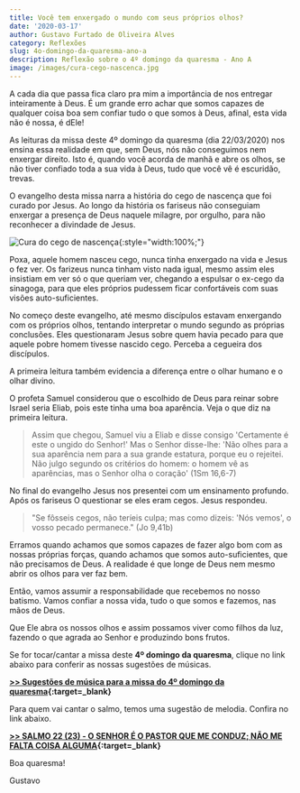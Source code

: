 ```yaml
---
title: Você tem enxergado o mundo com seus próprios olhos?
date: '2020-03-17'
author: Gustavo Furtado de Oliveira Alves
category: Reflexões
slug: 4o-domingo-da-quaresma-ano-a
description: Reflexão sobre o 4º domingo da quaresma - Ano A
image: /images/cura-cego-nascenca.jpg
---
```


A cada dia que passa fica claro pra mim a importância de nos entregar inteiramente à Deus.
É um grande erro achar que somos capazes de qualquer coisa boa sem confiar tudo o que somos à Deus, afinal, esta vida não é nossa, é dEle!

As leituras da missa deste 4º domingo da quaresma (dia 22/03/2020) nos ensina essa realidade em que, sem Deus, nós não conseguimos nem enxergar direito. Isto é, quando você acorda de manhã e abre os olhos, se não tiver confiado toda a sua vida à Deus, tudo que você vê é escuridão, trevas.

O evangelho desta missa narra a história do cego de nascença que foi curado por Jesus. Ao longo da história os fariseus não conseguiam enxergar a presença de Deus naquele milagre, por orgulho, para não reconhecer a divindade de Jesus. 

![Cura do cego de nascença](/images/cura-cego-nascenca.jpg){:style="width:100%;"}

Poxa, aquele homem nasceu cego, nunca tinha enxergado na vida e Jesus o fez ver. Os farizeus nunca tinham visto nada igual, mesmo assim eles insistiam em ver só o que queriam ver, chegando a espulsar o ex-cego da sinagoga, para que eles próprios pudessem ficar confortáveis com suas visões auto-suficientes.

No começo deste evangelho, até mesmo discípulos estavam enxergando com os próprios olhos, tentando interpretar o mundo segundo as próprias conclusões. Eles questionaram Jesus sobre quem havia pecado para que aquele pobre homem tivesse nascido cego. Perceba a cegueira dos discípulos.

A primeira leitura também evidencia a diferença entre o olhar humano e o olhar divino.

O profeta Samuel considerou que o escolhido de Deus para reinar sobre Israel seria Eliab, pois este tinha uma boa aparência. Veja o que diz na primeira leitura.

> Assim que chegou, Samuel viu a Eliab e disse consigo
'Certamente é este o ungido do Senhor!'
Mas o Senhor disse-lhe: 'Não olhes para a sua aparência
nem para a sua grande estatura, porque eu o rejeitei.
Não julgo segundo os critérios do homem: o homem vê as
aparências, mas o Senhor olha o coração' (1Sm 16,6-7)

No final do evangelho Jesus nos presentei com um ensinamento profundo. Após os fariseus O questionar se eles eram cegos. Jesus respondeu.

> "Se fôsseis cegos, não teríeis culpa;
mas como dizeis:
'Nós vemos', o vosso pecado permanece." (Jo 9,41b)

Erramos quando achamos que somos capazes de fazer algo bom com as nossas próprias forças, quando achamos que somos auto-suficientes, que não precisamos de Deus.
A realidade é que longe de Deus nem mesmo abrir os olhos para ver faz bem.

Então, vamos assumir a responsabilidade que recebemos no nosso batismo. Vamos confiar a nossa vida, tudo o que somos e fazemos, nas mãos de Deus.

Que Ele abra os nossos olhos e assim possamos viver como filhos da luz, fazendo o que agrada ao Senhor e produzindo bons frutos.

Se for tocar/cantar a missa deste **4º domingo da quaresma**, clique no link abaixo para conferir as nossas sugestões de músicas.

**[>> Sugestões de música para a missa do 4º domingo da quaresma](https://musicasparamissa.com.br/sugestoes-para/4o-domingo-da-quaresma-ano-a/){:target=\_blank}**

Para quem vai cantar o salmo, temos uma sugestão de melodia. Confira no link abaixo.

**[>> SALMO 22 (23) - O SENHOR É O PASTOR QUE ME CONDUZ; NÃO ME FALTA COISA ALGUMA](https://musicasparamissa.com.br/musica/salmo-22-23-o-senhor-e-o-pastor/){:target=\_blank}**

Boa quaresma!

Gustavo

